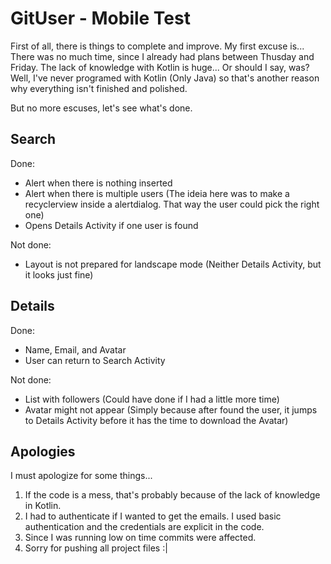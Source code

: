 # GitUser - Mobile Test

First of all, there is things to complete and improve.
My first excuse is... There was no much time, since I already had plans between Thusday and Friday. 
The lack of knowledge with Kotlin is huge... Or should I say, was? Well, I've never programed with Kotlin (Only Java) so that's another reason why everything isn't finished and polished.

But no more escuses, let's see what's done.

Search
---
Done:
* Alert when there is nothing inserted
* Alert when there is multiple users (The ideia here was to make a recyclerview inside a alertdialog. That way the user could pick the right one)
* Opens Details Activity if one user is found

Not done:
* Layout is not prepared for landscape mode (Neither Details Activity, but it looks just fine)

Details
---

Done:
* Name, Email, and Avatar
* User can return to Search Activity

Not done:
* List with followers (Could have done if I had a little more time)
* Avatar might not appear (Simply because after found the user, it jumps to Details Activity before it has the time to download the Avatar)

Apologies
-

I must apologize for some things...

1.  If the code is a mess, that's probably because of the lack of knowledge in Kotlin.
2.  I had to authenticate if I wanted to get the emails. I used basic authentication and the credentials are explicit in the code.
3.  Since I was running low on time commits were affected.
4.  Sorry for pushing all project files :|
